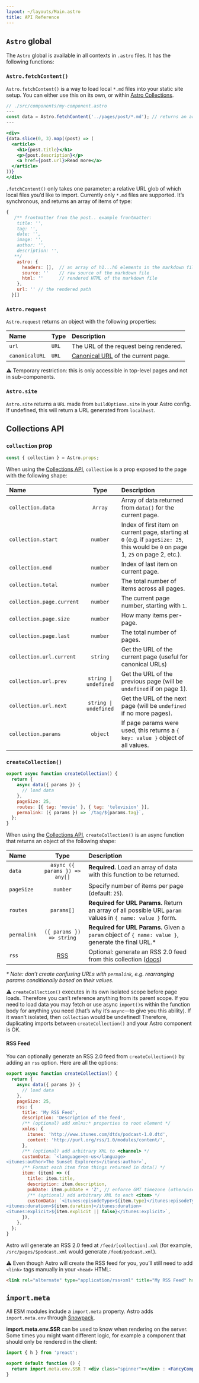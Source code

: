 ```yaml
---
layout: ~/layouts/Main.astro
title: API Reference
---
```


## `Astro` global

The `Astro` global is available in all contexts in `.astro` files. It has the following functions:

### `Astro.fetchContent()`

`Astro.fetchContent()` is a way to load local `*.md` files into your static site setup. You can either use this on its own, or within [Astro Collections](/core-concepts/collections).

```jsx
// ./src/components/my-component.astro
---
const data = Astro.fetchContent('../pages/post/*.md'); // returns an array of posts that live at ./src/pages/post/*.md
---

<div>
{data.slice(0, 3).map((post) => (
  <article>
    <h1>{post.title}</h1>
    <p>{post.description}</p>
    <a href={post.url}>Read more</a>
  </article>
))}
</div>
```

`.fetchContent()` only takes one parameter: a relative URL glob of which local files you’d like to import. Currently only `*.md` files are supported. It’s synchronous, and returns an array of items of type:

```js
{
   /** frontmatter from the post.. example frontmatter:
    title: '',
    tag: '',
    date: '',
    image: '',
    author: '',
    description: '',
   **/
    astro: {
      headers: [],  // an array of h1...h6 elements in the markdown file
      source: ''    // raw source of the markdown file
      html: ''      // rendered HTML of the markdown file
    },
    url: '' // the rendered path
  }[]
```

### `Astro.request`

`Astro.request` returns an object with the following properties:

| Name           | Type  | Description                                     |
| :------------- | :---- | :---------------------------------------------- |
| `url`          | `URL` | The URL of the request being rendered.          |
| `canonicalURL` | `URL` | [Canonical URL][canonical] of the current page. |

⚠️ Temporary restriction: this is only accessible in top-level pages and not in sub-components.

### `Astro.site`

`Astro.site` returns a `URL` made from `buildOptions.site` in your Astro config. If undefined, this will return a URL generated from `localhost`.

## Collections API
### `collection` prop

```jsx
const { collection } = Astro.props;
```

When using the [Collections API](/core-concepts/collections), `collection` is a prop exposed to the page with the following shape:

| Name                      |         Type          | Description                                                                                                                       |
| :------------------------ | :-------------------: | :-------------------------------------------------------------------------------------------------------------------------------- |
| `collection.data`         |        `Array`        | Array of data returned from `data()` for the current page.                                                                        |
| `collection.start`        |       `number`        | Index of first item on current page, starting at `0` (e.g. if `pageSize: 25`, this would be `0` on page 1, `25` on page 2, etc.). |
| `collection.end`          |       `number`        | Index of last item on current page.                                                                                               |
| `collection.total`        |       `number`        | The total number of items across all pages.                                                                                       |
| `collection.page.current` |       `number`        | The current page number, starting with `1`.                                                                                       |
| `collection.page.size`    |       `number`        | How many items per-page.                                                                                                          |
| `collection.page.last`    |       `number`        | The total number of pages.                                                                                                        |
| `collection.url.current`  |       `string`        | Get the URL of the current page (useful for canonical URLs)                                                                       |
| `collection.url.prev`     | `string \| undefined` | Get the URL of the previous page (will be `undefined` if on page 1).                                                              |
| `collection.url.next`     | `string \| undefined` | Get the URL of the next page (will be `undefined` if no more pages).                                                              |
| `collection.params`       |       `object`        | If page params were used, this returns a `{ key: value }` object of all values.                                                   |

### `createCollection()`

```jsx
export async function createCollection() {
  return {
    async data({ params }) {
      // load data
    },
    pageSize: 25,
    routes: [{ tag: 'movie' }, { tag: 'television' }],
    permalink: ({ params }) => `/tag/${params.tag}`,
  };
}
```

When using the [Collections API](/core-concepts/collections), `createCollection()` is an async function that returns an object of the following shape:

| Name        |                   Type                   | Description                                                                                                |
| :---------- | :--------------------------------------: | :--------------------------------------------------------------------------------------------------------- |
| `data`      |      `async ({ params }) => any[]`       | **Required.** Load an array of data with this function to be returned.                                     |
| `pageSize`  |                 `number`                 | Specify number of items per page (default: `25`).                                                          |
| `routes`    |                `params[]`                | **Required for URL Params.** Return an array of all possible URL `param` values in `{ name: value }` form. |
| `permalink` |         `({ params }) => string`         | **Required for URL Params.** Given a `param` object of `{ name: value }`, generate the final URL.\*        |
| `rss`       | [RSS](/reference/api-reference#rss-feed) | Optional: generate an RSS 2.0 feed from this collection ([docs](/reference/api-reference#rss-feed))        |

_\* Note: don’t create confusing URLs with `permalink`, e.g. rearranging params conditionally based on their values._

⚠️ `createCollection()` executes in its own isolated scope before page loads. Therefore you can’t reference anything from its parent scope. If you need to load data you may fetch or use async `import()`s within the function body for anything you need (that’s why it’s `async`—to give you this ability). If it wasn’t isolated, then `collection` would be undefined! Therefore, duplicating imports between `createCollection()` and your Astro component is OK.

#### RSS Feed

You can optionally generate an RSS 2.0 feed from `createCollection()` by adding an `rss` option. Here are all the options:

```jsx
export async function createCollection() {
  return {
    async data({ params }) {
      // load data
    },
    pageSize: 25,
    rss: {
      title: 'My RSS Feed',
      description: 'Description of the feed',
      /** (optional) add xmlns:* properties to root element */
      xmlns: {
        itunes: 'http://www.itunes.com/dtds/podcast-1.0.dtd',
        content: 'http://purl.org/rss/1.0/modules/content/',
      },
      /** (optional) add arbitrary XML to <channel> */
      customData: `<language>en-us</language>
<itunes:author>The Sunset Explorers</itunes:author>`,
      /** Format each item from things returned in data() */
      item: (item) => ({
        title: item.title,
        description: item.description,
        pubDate: item.pubDate + 'Z', // enforce GMT timezone (otherwise it’ll be different based on where it’s built)
        /** (optional) add arbitrary XML to each <item> */
        customData: `<itunes:episodeType>${item.type}</itunes:episodeType>
<itunes:duration>${item.duration}</itunes:duration>
<itunes:explicit>${item.explicit || false}</itunes:explicit>`,
      }),
    },
  };
}
```

Astro will generate an RSS 2.0 feed at `/feed/[collection].xml` (for example, `/src/pages/$podcast.xml` would generate `/feed/podcast.xml`).

⚠️ Even though Astro will create the RSS feed for you, you’ll still need to add `<link>` tags manually in your `<head>` HTML:

```html
<link rel="alternate" type="application/rss+xml" title="My RSS Feed" href="/feed/podcast.xml" />
```

## `import.meta`

All ESM modules include a `import.meta` property. Astro adds `import.meta.env` through [Snowpack](https://www.snowpack.dev/).

**import.meta.env.SSR** can be used to know when rendering on the server. Some times you might want different logic, for example a component that should only be rendered in the client:

```jsx
import { h } from 'preact';

export default function () {
  return import.meta.env.SSR ? <div class="spinner"></div> : <FancyComponent />;
}
```

[canonical]: https://en.wikipedia.org/wiki/Canonical_link_element

